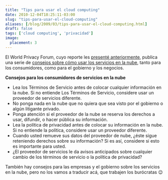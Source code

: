 ```yaml
---
title: "Tips para usar el cloud computing"
date: 2010-12-04T18:25:11-03:00
slug: "tips-para-usar-el-cloud-computing"
aliases: [/blog/2009/03/tips-para-usar-el-cloud-computing.html]
draft: false
tags: ['cloud computing', 'privacidad']
image:
  placement: 3
---
```


El World Privacy Forum, cuyo reporte les [presenté anteriormente](/2009/03/privacidad-y-confidencialidad-en-la-nube.html),
publica una serie de [consejos sobre cómo usar los servicios en la nube](http://www.worldprivacyforum.org/cloudprivacy.html), tanto para
los consumidores, como para el gobierno y los negocios.

**Consejos para los consumidores de servicios en la nube**

-   Lea los Términos de Servicio antes de colocar cualquier información
    en la nube. Si no entiende Los Términos de Servicio, considere usar
    un proveedor de servicios diferente.
-   No ponga nada en la nube que no quiera que sea visto por el gobierno
    o algún litigante privado.
-   Ponga atención si el proveedor de la nube se reserva los derechos a
    usar, difundir, o hacer pública su información.
-   Lea la política de privacidad antes de colocar su información en la
    nube. Si no entiende la política, considere usar un proveedor
    diferente.
-   Cuando usted remueve sus datos del proveedor de nube, ¿éste sigue
    reteniendo derechos sobre su información? Si es así, considere si
    esto es importante para usted.
-   ¿El proveedor de servicios le da avisos anticipados sobre cualquier
    cambio de los términos de servicio o la política de privacidad?

También hay consejos para las empresas y el gobierno sobre los servicios
en la nube, pero no los vamos a traducir acá, que trabajen los
burócratas :wink:
